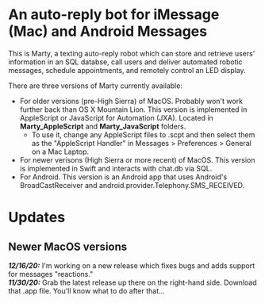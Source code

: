 # An auto-reply bot for iMessage (Mac) and Android Messages #

This is Marty, a texting auto-reply robot which can store and retrieve users’ information in an SQL databse, call users and deliver automated robotic messages, schedule appointments, and remotely control an LED display.

There are three versions of Marty currently available:
* For older versions (pre-High Sierra) of MacOS. Probably won't work further back than OS X Mountain Lion. This version is implemented in AppleScript or JavaScript for Automation (JXA). Located in **Marty_AppleScript** and **Marty_JavaScript** folders. 
    * To use it, change any AppleScript files to .scpt and then select them as the "AppleScript Handler" in Messages > Preferences > General on a Mac Laptop. 
* For newer verisons (High Sierra or more recent) of MacOS. This version is implemented in Swift and interacts with chat.db via SQL.
* For Android. This version is an Android app that uses Android's BroadCastReceiver and android.provider.Telephony.SMS_RECEIVED.

# Updates #
## Newer MacOS versions ##
***12/16/20:*** I'm working on a new release which fixes bugs and adds support for messages "reactions."   
***11/30/20:*** Grab the latest release up there on the right-hand side. Download that .app file. You'll know what to do after that...
